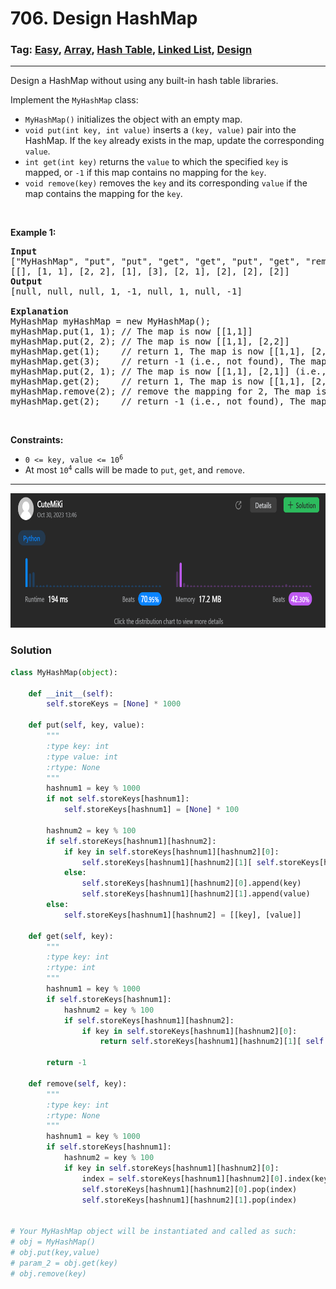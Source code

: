 # 706. Design HashMap
### Tag: [Easy](https://github.com/TheOnlyMiki/LeetCode-For-Fun/tree/main#easy-level), [Array](https://github.com/TheOnlyMiki/LeetCode-For-Fun/tree/main#array), [Hash Table](https://github.com/TheOnlyMiki/LeetCode-For-Fun/tree/main#hash-table), [Linked List](https://github.com/TheOnlyMiki/LeetCode-For-Fun/tree/main#linked-list), [Design](https://github.com/TheOnlyMiki/LeetCode-For-Fun/tree/main#design)
---
<div class="px-5 pt-4"><div class="flex"></div><div class="xFUwe" data-track-load="description_content"><p>Design a HashMap without using any built-in hash table libraries.</p>

<p>Implement the <code>MyHashMap</code> class:</p>

<ul>
	<li><code>MyHashMap()</code> initializes the object with an empty map.</li>
	<li><code>void put(int key, int value)</code> inserts a <code>(key, value)</code> pair into the HashMap. If the <code>key</code> already exists in the map, update the corresponding <code>value</code>.</li>
	<li><code>int get(int key)</code> returns the <code>value</code> to which the specified <code>key</code> is mapped, or <code>-1</code> if this map contains no mapping for the <code>key</code>.</li>
	<li><code>void remove(key)</code> removes the <code>key</code> and its corresponding <code>value</code> if the map contains the mapping for the <code>key</code>.</li>
</ul>

<p>&nbsp;</p>
<p><strong class="example">Example 1:</strong></p>

<pre><strong>Input</strong>
["MyHashMap", "put", "put", "get", "get", "put", "get", "remove", "get"]
[[], [1, 1], [2, 2], [1], [3], [2, 1], [2], [2], [2]]
<strong>Output</strong>
[null, null, null, 1, -1, null, 1, null, -1]

<strong>Explanation</strong>
MyHashMap myHashMap = new MyHashMap();
myHashMap.put(1, 1); // The map is now [[1,1]]
myHashMap.put(2, 2); // The map is now [[1,1], [2,2]]
myHashMap.get(1);    // return 1, The map is now [[1,1], [2,2]]
myHashMap.get(3);    // return -1 (i.e., not found), The map is now [[1,1], [2,2]]
myHashMap.put(2, 1); // The map is now [[1,1], [2,1]] (i.e., update the existing value)
myHashMap.get(2);    // return 1, The map is now [[1,1], [2,1]]
myHashMap.remove(2); // remove the mapping for 2, The map is now [[1,1]]
myHashMap.get(2);    // return -1 (i.e., not found), The map is now [[1,1]]
</pre>

<p>&nbsp;</p>
<p><strong>Constraints:</strong></p>

<ul>
	<li><code>0 &lt;= key, value &lt;= 10<sup>6</sup></code></li>
	<li>At most <code>10<sup>4</sup></code> calls will be made to <code>put</code>, <code>get</code>, and <code>remove</code>.</li>
</ul>
</div></div>

---
<img src="Submit.png" width="700" height="215" />

### Solution

```python
class MyHashMap(object):

    def __init__(self):
        self.storeKeys = [None] * 1000

    def put(self, key, value):
        """
        :type key: int
        :type value: int
        :rtype: None
        """
        hashnum1 = key % 1000
        if not self.storeKeys[hashnum1]:
            self.storeKeys[hashnum1] = [None] * 100

        hashnum2 = key % 100
        if self.storeKeys[hashnum1][hashnum2]:
            if key in self.storeKeys[hashnum1][hashnum2][0]:
                self.storeKeys[hashnum1][hashnum2][1][ self.storeKeys[hashnum1][hashnum2][0].index(key) ] = value
            else:
                self.storeKeys[hashnum1][hashnum2][0].append(key)
                self.storeKeys[hashnum1][hashnum2][1].append(value)
        else:
            self.storeKeys[hashnum1][hashnum2] = [[key], [value]]

    def get(self, key):
        """
        :type key: int
        :rtype: int
        """
        hashnum1 = key % 1000
        if self.storeKeys[hashnum1]:
            hashnum2 = key % 100
            if self.storeKeys[hashnum1][hashnum2]:
                if key in self.storeKeys[hashnum1][hashnum2][0]:
                    return self.storeKeys[hashnum1][hashnum2][1][ self.storeKeys[hashnum1][hashnum2][0].index(key) ]

        return -1

    def remove(self, key):
        """
        :type key: int
        :rtype: None
        """
        hashnum1 = key % 1000
        if self.storeKeys[hashnum1]:
            hashnum2 = key % 100
            if key in self.storeKeys[hashnum1][hashnum2][0]:
                index = self.storeKeys[hashnum1][hashnum2][0].index(key)
                self.storeKeys[hashnum1][hashnum2][0].pop(index)
                self.storeKeys[hashnum1][hashnum2][1].pop(index)


# Your MyHashMap object will be instantiated and called as such:
# obj = MyHashMap()
# obj.put(key,value)
# param_2 = obj.get(key)
# obj.remove(key)
```
